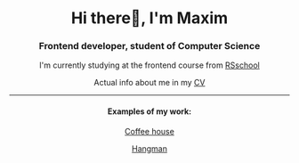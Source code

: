 <h1 align="center">Hi there👋, I'm Maxim</h1>
<h3 align="center">Frontend developer, student of Computer Science</h3>

<p align="center">I'm currently studying at the frontend course from <a href='https://rs.school/js/'>RSschool</a>
</p>

<p align="center">Actual info about me in my <a href='https://docs.google.com/document/d/1dRe1nO1zqXLpNk48wTkqdADxdqqii--hDKBnJzapREU/edit'>CV</a>
</p>

***

<h4 align="center">Examples of my work:</h4>
<p align="center"><a href='https://github.com/maxalesh/coffee-house'>Coffee house</a>
</p>
<p align="center"><a href='https://github.com/maxalesh/hangman'>Hangman</a>
</p>


<!--
**maxalesh/maxalesh** is a ✨ _special_ ✨ repository because its `README.md` (this file) appears on your GitHub profile.

Here are some ideas to get you started:

- 🔭 I’m currently working on ...
- 🌱 I’m currently learning ...
- 👯 I’m looking to collaborate on ...
- 🤔 I’m looking for help with ...
- 💬 Ask me about ...
- 📫 How to reach me: ...
- 😄 Pronouns: ...
- ⚡ Fun fact: ...
-->
